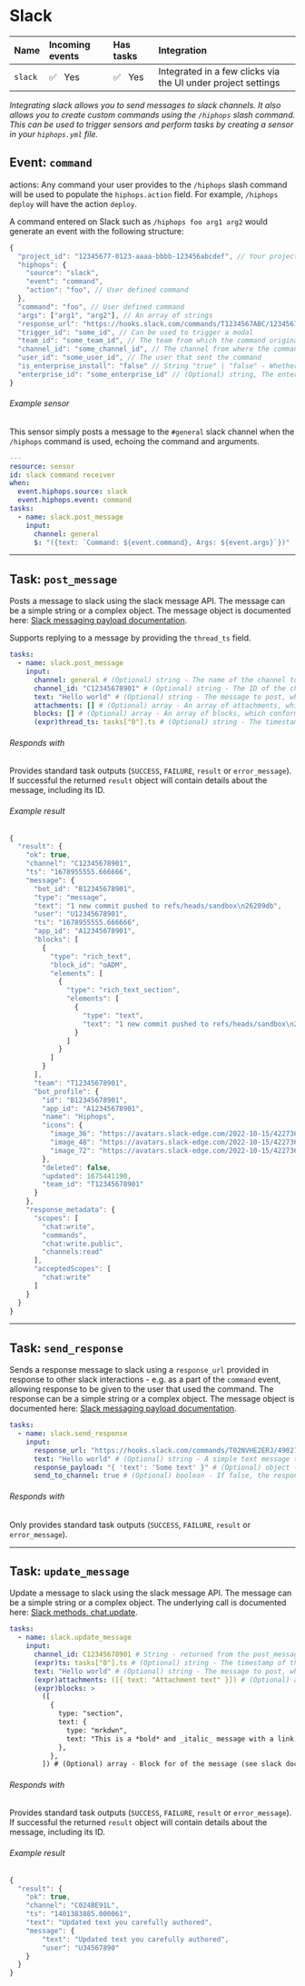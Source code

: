 # Slack

|Name|Incoming events|Has tasks|Integration|
|:-------|:-------|:-------|:-------|
|`slack`|:white_check_mark:&nbsp;&nbsp;&nbsp;Yes|:white_check_mark:&nbsp;&nbsp;&nbsp;Yes|Integrated in a few clicks via the UI under project settings|

_Integrating slack allows you to send messages to slack channels. It also allows you to create custom commands using the `/hiphops` slash command. This can be used to trigger sensors and perform tasks by creating a sensor in your `hiphops.yml` file._

## Event: `command`

actions: Any command your user provides to the `/hiphops` slash command will be used to populate the `hiphops.action` field.
For example, `/hiphops deploy` will have the action `deploy`.

A command entered on Slack such as `/hiphops foo arg1 arg2` would generate an event with the following structure:

```js
{
  "project_id": "12345677-0123-aaaa-bbbb-123456abcdef", // Your project's UUID
  "hiphops": {
    "source": "slack",
    "event": "command",
    "action": "foo", // User defined command
  },
  "command": "foo", // User defined command
  "args": ["arg1", "arg2"], // An array of strings
  "response_url": "https://hooks.slack.com/commands/T1234567ABC/12345678912345/T123abcDEF1234567", // A time limited URL to respond to message directly
  "trigger_id": "some_id", // Can be used to trigger a modal
  "team_id": "some_team_id", // The team from which the command originated
  "channel_id": "some_channel_id", // The channel from where the command originated
  "user_id": "some_user_id", // The user that sent the command
  "is_enterprise_install": "false" // String "true" | "false" - Whether the slack instance is an enteprise install
  "enterprise_id": "some_enterprise_id" // (Optional) string, The enterprise ID if set
}
```

###### Example sensor

This sensor simply posts a message to the `#general` slack channel when the `/hiphops` command is used, echoing the command and arguments.

```yaml
---
resource: sensor
id: slack command receiver
when:
  event.hiphops.source: slack
  event.hiphops.event: command
tasks:
  - name: slack.post_message
    input:
      channel: general
      $: "({text: `Command: ${event.command}, Args: ${event.args}`})"
```

---

## Task: `post_message`

Posts a message to slack using the slack message API. The message can be a simple string or a complex object. The message object is documented here: [Slack messaging payload documentation](https://api.slack.com/reference/messaging/payload).

Supports replying to a message by providing the `thread_ts` field.

```yaml
tasks:
  - name: slack.post_message
    input:
      channel: general # (Optional) string - The name of the channel to post to. One of channel and channel_id must be provided
      channel_id: "C12345678901" # (Optional) string - The ID of the channel to post to. One of channel and channel_id must be provided
      text: "Hello world" # (Optional) string - The message to post, which conforms to the slack payload format. One of text, attachments and blocks must be provided
      attachments: [] # (Optional) array - An array of attachments, which conform to the slack payload format. One of text, attachments and blocks must be provided
      blocks: [] # (Optional) array - An array of blocks, which conform to the slack payload format. One of text, attachments and blocks must be provided
      (expr)thread_ts: tasks["0"].ts # (Optional) string - The timestamp of the message to reply to. This would come from the previous post_message task
```

###### Responds with

Provides standard task outputs (`SUCCESS`, `FAILURE`, `result` or `error_message`).
If successful the returned `result` object will contain details about the message, including its ID.

###### Example result

```js
{
  "result": {
    "ok": true,
    "channel": "C12345678901",
    "ts": "1678955555.666666",
    "message": {
      "bot_id": "B12345678901",
      "type": "message",
      "text": "1 new commit pushed to refs/heads/sandbox\n26209db",
      "user": "U12345678901",
      "ts": "1678955555.666666",
      "app_id": "A12345678901",
      "blocks": [
        {
          "type": "rich_text",
          "block_id": "oADM",
          "elements": [
            {
              "type": "rich_text_section",
              "elements": [
                {
                  "type": "text",
                  "text": "1 new commit pushed to refs/heads/sandbox\n26209db"
                }
              ]
            }
          ]
        }
      ],
      "team": "T12345678901",
      "bot_profile": {
        "id": "B12345678901",
        "app_id": "A12345678901",
        "name": "Hiphops",
        "icons": {
          "image_36": "https://avatars.slack-edge.com/2022-10-15/4227360167490_aa45faf3342d6ce1adf0_36.png",
          "image_48": "https://avatars.slack-edge.com/2022-10-15/4227360167490_aa45faf3342d6ce1adf0_48.png",
          "image_72": "https://avatars.slack-edge.com/2022-10-15/4227360167490_aa45faf3342d6ce1adf0_72.png"
        },
        "deleted": false,
        "updated": 1675441190,
        "team_id": "T12345678901"
      }
    },
    "response_metadata": {
      "scopes": [
        "chat:write",
        "commands",
        "chat:write.public",
        "channels:read"
      ],
      "acceptedScopes": [
        "chat:write"
      ]
    }
  }
}
```


---

## Task: `send_response`

Sends a response message to slack using a `response_url` provided in response to other slack interactions - e.g. as a part of the `command` event, allowing response to be given to the user that used the command. The response can be a simple string or a complex object. The message object is documented here: [Slack messaging payload documentation](https://api.slack.com/reference/messaging/payload).

```yaml
tasks:
  - name: slack.send_response
    input:
      response_url: "https://hooks.slack.com/commands/T02NVHE2ERJ/4902701257719/UNR6kqwSF5fCTH70RxWUe9M9" # String - The slack response URL to post to (will be valid for use 5 times, for 30 minutes from the time you receive it)
      text: "Hello world" # (Optional) string - A simple text message to respond with (if not provided, `response_payload` must be provided)
      response_payload: "{ 'text': 'Some text' }" # (Optional) object - A complex object conforming to the Slack messaging format.
      send_to_channel: true # (Optional) boolean - If false, the response will be sent as an ephemeral response, only visible to the user being responded to. If true, it will be sent to the channel the original message is in. Default: false.
```

###### Responds with

Only provides standard task outputs (`SUCCESS`, `FAILURE`, `result` or `error_message`).


---

## Task: `update_message`

Update a message to slack using the slack message API. The message can be a simple string or a complex object. The underlying call is documented here: [Slack methods, chat.update](https://api.slack.com/methods/chat.update).

```yaml
tasks:
  - name: slack.update_message
    input:
      channel_id: C12345678901 # String - returned from the post_message task and accessed at `tasks["0"].channel` where the `"0"` is the ID of the post_message task
      (expr)ts: tasks["0"].ts # (Optional) string - The timestamp of the message to update. This would come from the previous post_message or update_message task
      text: "Hello world" # (Optional) string - The message to post, which conforms to the slack payload format
      (expr)attachments: ([{ text: "Attachment text" }]) # (Optional) array - The message to post, which conforms to the slack payload format
      (expr)blocks: >
        ([
          {
            type: "section",
            text: {
              type: "mrkdwn",
              text: "This is a *bold* and _italic_ message with a link: <https://example.com|Example>",
            },
          },
        ]) # (Optional) array - Block for of the message (see slack documentation linked above)
```

###### Responds with

Provides standard task outputs (`SUCCESS`, `FAILURE`, `result` or `error_message`).
If successful the returned `result` object will contain details about the message, including its ID.

###### Example result

```js
{
  "result": {
    "ok": true,
    "channel": "C024BE91L",
    "ts": "1401383885.000061",
    "text": "Updated text you carefully authored",
    "message": {
        "text": "Updated text you carefully authored",
        "user": "U34567890"
    }
  }
}
```

